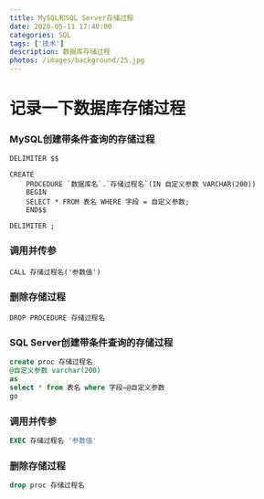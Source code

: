 ```yaml
---
title: MySQL和SQL Server存储过程
date: 2020-05-11 17:40:00
categories: SQL
tags: ['技术']
description: 数据库存储过程
photos: /images/background/25.jpg
---
```

# 记录一下数据库存储过程
<!-- more -->
### MySQL创建带条件查询的存储过程
```MySQL
DELIMITER $$

CREATE
    PROCEDURE `数据库名`.`存储过程名`(IN 自定义参数 VARCHAR(200))
    BEGIN
	SELECT * FROM 表名 WHERE 字段 = 自定义参数;
    END$$

DELIMITER ;
```
### 调用并传参
```MySQL
CALL 存储过程名('参数值')
```
### 删除存储过程
```MySQL
DROP PROCEDURE 存储过程名
```
### SQL Server创建带条件查询的存储过程
```SQL
create proc 存储过程名
@自定义参数 varchar(200)
as 
select * from 表名 where 字段=@自定义参数
go 
```
### 调用并传参
```SQL
EXEC 存储过程名 '参数值'
```
### 删除存储过程
```SQL
drop proc 存储过程名
```